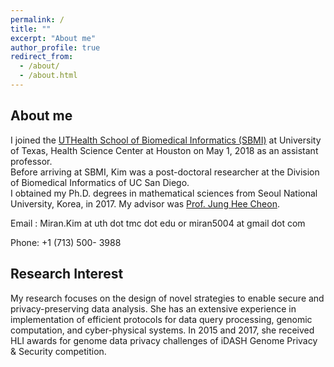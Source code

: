 ```yaml
---
permalink: /
title: ""
excerpt: "About me"
author_profile: true
redirect_from: 
  - /about/
  - /about.html
---
```



## About me
I joined the [UTHealth School of Biomedical Informatics (SBMI)](https://sbmi.uth.edu/faculty-and-staff/miran-kim.htm) at University of Texas, Health Science Center at Houston on May 1, 2018 as an assistant professor.  
Before arriving at SBMI, Kim was a post-doctoral researcher at the Division of Biomedical Informatics of UC San Diego. 
 <br />
I obtained my Ph.D. degrees in mathematical sciences from Seoul National University, Korea, in 2017. My advisor was [Prof. Jung Hee Cheon](http://www.math.snu.ac.kr/~jhcheon/xe2/).

Email : Miran.Kim at uth dot tmc dot edu or miran5004 at gmail dot com

Phone: +1 (713) 500- 3988

## Research Interest
My research focuses on the design of novel strategies to enable secure and privacy-preserving data analysis. She has an extensive experience in implementation of efficient protocols for data query processing, genomic computation, and cyber-physical systems. In 2015 and 2017, she received HLI awards for genome data privacy challenges of iDASH Genome Privacy & Security competition.
